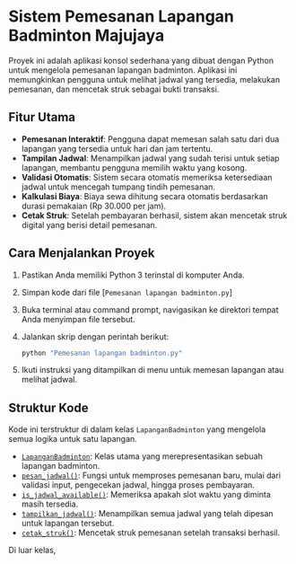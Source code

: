 # Sistem Pemesanan Lapangan Badminton Majujaya

Proyek ini adalah aplikasi konsol sederhana yang dibuat dengan Python untuk mengelola pemesanan lapangan badminton. Aplikasi ini memungkinkan pengguna untuk melihat jadwal yang tersedia, melakukan pemesanan, dan mencetak struk sebagai bukti transaksi.

## Fitur Utama

- **Pemesanan Interaktif**: Pengguna dapat memesan salah satu dari dua lapangan yang tersedia untuk hari dan jam tertentu.
- **Tampilan Jadwal**: Menampilkan jadwal yang sudah terisi untuk setiap lapangan, membantu pengguna memilih waktu yang kosong.
- **Validasi Otomatis**: Sistem secara otomatis memeriksa ketersediaan jadwal untuk mencegah tumpang tindih pemesanan.
- **Kalkulasi Biaya**: Biaya sewa dihitung secara otomatis berdasarkan durasi pemakaian (Rp 30.000 per jam).
- **Cetak Struk**: Setelah pembayaran berhasil, sistem akan mencetak struk digital yang berisi detail pemesanan.

## Cara Menjalankan Proyek

1.  Pastikan Anda memiliki Python 3 terinstal di komputer Anda.
2.  Simpan kode dari file [`Pemesanan lapangan badminton.py`]
3.  Buka terminal atau command prompt, navigasikan ke direktori tempat Anda menyimpan file tersebut.
4.  Jalankan skrip dengan perintah berikut:

    ````sh
    python "Pemesanan lapangan badminton.py"
    ````

5.  Ikuti instruksi yang ditampilkan di menu untuk memesan lapangan atau melihat jadwal.

## Struktur Kode

Kode ini terstruktur di dalam kelas `LapanganBadminton` yang mengelola semua logika untuk satu lapangan.

-   [`LapanganBadminton`](/c:/Users/fachri/Documents/Python/Pemesanan%20lapangan%20badminton.py#L2): Kelas utama yang merepresentasikan sebuah lapangan badminton.
-   [`pesan_jadwal()`](/c:/Users/fachri/Documents/Python/Pemesanan%20lapangan%20badminton.py#L8): Fungsi untuk memproses pemesanan baru, mulai dari validasi input, pengecekan jadwal, hingga proses pembayaran.
-   [`is_jadwal_available()`](/c:/Users/fachri/Documents/Python/Pemesanan%20lapangan%20badminton.py#L38): Memeriksa apakah slot waktu yang diminta masih tersedia.
-   [`tampilkan_jadwal()`](/c:/Users/fachri/Documents/Python/Pemesanan%20lapangan%20badminton.py#L63): Menampilkan semua jadwal yang telah dipesan untuk lapangan tersebut.
-   [`cetak_struk()`](/c:/Users/fachri/Documents/Python/Pemesanan%20lapangan%20badminton.py#L52): Mencetak struk pemesanan setelah transaksi berhasil.

Di luar kelas,
